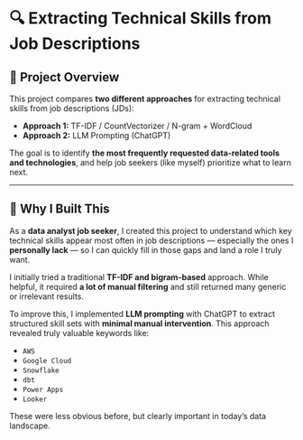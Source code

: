 # 🔍 Extracting Technical Skills from Job Descriptions

## 🧠 Project Overview

This project compares **two different approaches** for extracting technical skills from job descriptions (JDs):

- **Approach 1:** TF-IDF / CountVectorizer / N-gram + WordCloud  
- **Approach 2:** LLM Prompting (ChatGPT)

The goal is to identify **the most frequently requested data-related tools and technologies**, and help job seekers (like myself) prioritize what to learn next.

---

## 🎯 Why I Built This

As a **data analyst job seeker**, I created this project to understand which key technical skills appear most often in job descriptions — especially the ones I **personally lack** — so I can quickly fill in those gaps and land a role I truly want.

I initially tried a traditional **TF-IDF and bigram-based** approach. While helpful, it required **a lot of manual filtering** and still returned many generic or irrelevant results.

To improve this, I implemented **LLM prompting** with ChatGPT to extract structured skill sets with **minimal manual intervention**. This approach revealed truly valuable keywords like:

- `AWS`  
- `Google Cloud`  
- `Snowflake`  
- `dbt`  
- `Power Apps`  
- `Looker`

These were less obvious before, but clearly important in today’s data landscape.

